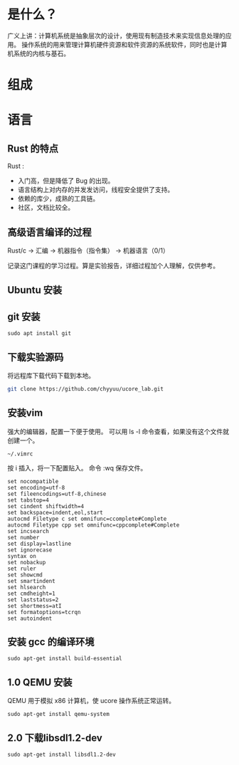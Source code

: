# 是什么？

广义上讲：计算机系统是抽象层次的设计，使用现有制造技术来实现信息处理的应用。
操作系统的用来管理计算机硬件资源和软件资源的系统软件，同时也是计算机系统的内核与基石。
# 组成


# 语言
## Rust 的特点

Rust : 
- 入门高，但是降低了 Bug 的出现。
- 语言结构上对内存的并发发访问，线程安全提供了支持。
- 依赖的库少，成熟的工具链。
- 社区，文档比较全。

## 高级语言编译的过程
Rust/c -> 汇编 -> 机器指令（指令集） -> 机器语言（0/1）

记录这门课程的学习过程。算是实验报告，详细过程加个人理解，仅供参考。

## Ubuntu 安装

## git 安装
```git
sudo apt install git
```
## 下载实验源码

将远程库下载代码下载到本地。
```bash
git clone https://github.com/chyyuu/ucore_lab.git
```
## 安装vim

强大的编辑器，配置一下便于使用。
可以用 ls -l 命令查看，如果没有这个文件就创建一个。

```shell
~/.vimrc
```

按 i 插入，将一下配置贴入。 
命令 :wq 保存文件。
```
set nocompatible
set encoding=utf-8
set fileencodings=utf-8,chinese
set tabstop=4
set cindent shiftwidth=4
set backspace=indent,eol,start
autocmd Filetype c set omnifunc=ccomplete#Complete
autocmd Filetype cpp set omnifunc=cppcomplete#Complete
set incsearch
set number
set display=lastline
set ignorecase
syntax on
set nobackup
set ruler
set showcmd
set smartindent
set hlsearch
set cmdheight=1
set laststatus=2
set shortmess=atI
set formatoptions=tcrqn
set autoindent  
```

## 安装 gcc 的编译环境

```shell 
sudo apt-get install build-essential
```
## 1.0 QEMU 安装
QEMU 用于模拟 x86 计算机，使 ucore 操作系统正常运转。

```shell
sudo apt-get install qemu-system
```
## 2.0 下载libsdl1.2-dev

```shell
sudo apt-get install libsdl1.2-dev 
```
